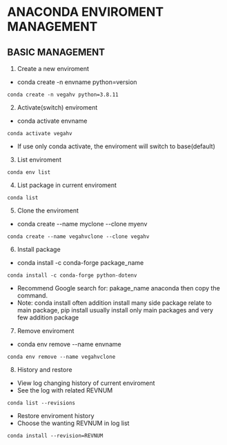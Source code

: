 # ANACONDA ENVIROMENT MANAGEMENT

## BASIC MANAGEMENT
1. Create a new enviroment
* conda create -n envname python=version
```
conda create -n vegahv python=3.8.11
```
2. Activate(switch) enviroment
* conda activate envname
```
conda activate vegahv
```
* If use only conda activate, the enviroment will switch to base(default)
3. List enviroment
```
conda env list
```
4. List package in current enviroment
```
conda list
```
5. Clone the enviroment
* conda create --name myclone --clone myenv
```
conda create --name vegahvclone --clone vegahv
```
6. Install package
* conda install -c conda-forge package_name
```
conda install -c conda-forge python-dotenv
```
* Recommend Google search for: pakage_name anaconda then copy the command.
* Note: conda install often addition install many side package relate to main package, pip install usually install only main packages and very few addition package

7. Remove enviroment
* conda env remove --name envname
```
conda env remove --name vegahvclone
```
8. History and restore
* View log changing history of current enviroment
* See the log with related REVNUM
```
conda list --revisions
```
* Restore enviroment history
* Choose the wanting REVNUM in log list
```
conda install --revision=REVNUM
```

